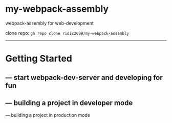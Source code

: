 # my-webpack-assembly
webpack-assembly for web-development

clone repo: `gh repo clone ridic2009/my-webpack-assembly`

---

# Getting Started

<npm start> — start webpack-dev-server and developing for fun
---
<npm run dev> — building a project in developer mode
---
<npm run prod> — building a project in production mode
